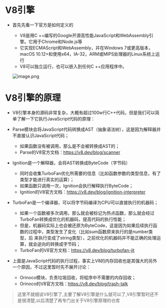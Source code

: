 # V8引擎

- 首先先看一下官方是如何定义的
  + V8是用C ++编写的Google开源高性能JavaScript和WebAssembly引擎。它用于Chrome和Node.js等
  + 它实现ECMAScript和WebAssembly，并在Windows 7或更高版本，macOS 10.12+和使用x64，IA-32，ARM或MIPS处理器的Linux系统上运行
  + V8可以独立运行，也可以嵌入到任何C ++应用程序中。

  ![image.png](https://p6-juejin.byteimg.com/tos-cn-i-k3u1fbpfcp/623f961ce0274cfa9351a66845ed4a9d~tplv-k3u1fbpfcp-watermark.image)

# V8引擎的原理

- V8引擎本身的源码非常复杂，大概有超过100w行C++代码，但是我们可以简单了解一下它执行JavaScript代码的原理：

- Parse模块会将JavaScript代码转换成AST（抽象语法树），这是因为解释器并不直接认识JavaScript代码； 
  + 如果函数没有被调用，那么是不会被转换成AST的； 
  + Parse的V8官方文档：https://v8.dev/blog/scanner

- Ignition是一个解释器，会将AST转换成ByteCode（字节码）
  + 同时会收集TurboFan优化所需要的信息（比如函数参数的类型信息，有了类型才能进行真实的运算）；
  + 如果函数只调用一次，Ignition会执行解释执行ByteCode；
  + Ignition的V8官方文档：https://v8.dev/blog/ignition-interpreter

- TurboFan是一个编译器，可以将字节码编译为CPU可以直接执行的机器码；
  + 如果一个函数被多次调用，那么就会被标记为热点函数，那么就会经过TurboFan转换成优化的机器码，提高代码的执行性能；
  + 但是，机器码实际上也会被还原为ByteCode，这是因为如果后续执行函数的过程中，类型发生了变化（比如sum函数原来执行的是number类型，后
来执行变成了string类型），之前优化的机器码并不能正确的处理运算，就会逆向的转换成字节码；
  + TurboFan的V8官方文档：https://v8.dev/blog/turbofan-jit

- 上面是JavaScript代码的执行过程，事实上V8的内存回收也是其强大的另外一个原因，不过这里暂时先不展开讨论：
  + Orinoco模块，负责垃圾回收，将程序中不需要的内存回收；
  + Orinoco的V8官方文档：https://v8.dev/blog/trash-talk

> 这里不就细谈V8引擎了,主要了解V8引擎是什么就可以了,V8引擎暂时还不是很清楚,以后清楚了再专门出关于V8引擎原理的仓库